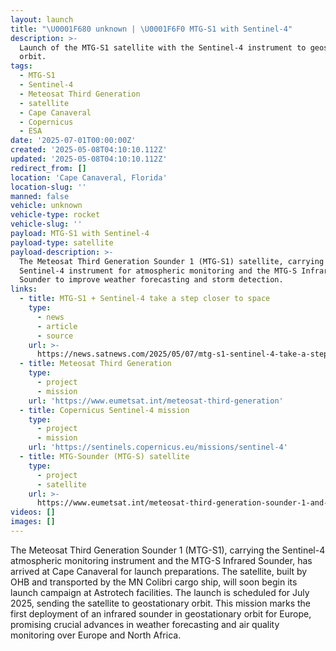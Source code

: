 ```yaml
---
layout: launch
title: "\U0001F680 unknown | \U0001F6F0 MTG-S1 with Sentinel-4"
description: >-
  Launch of the MTG-S1 satellite with the Sentinel-4 instrument to geostationary
  orbit.
tags:
  - MTG-S1
  - Sentinel-4
  - Meteosat Third Generation
  - satellite
  - Cape Canaveral
  - Copernicus
  - ESA
date: '2025-07-01T00:00:00Z'
created: '2025-05-08T04:10:10.112Z'
updated: '2025-05-08T04:10:10.112Z'
redirect_from: []
location: 'Cape Canaveral, Florida'
location-slug: ''
manned: false
vehicle: unknown
vehicle-type: rocket
vehicle-slug: ''
payload: MTG-S1 with Sentinel-4
payload-type: satellite
payload-description: >-
  The Meteosat Third Generation Sounder 1 (MTG-S1) satellite, carrying the
  Sentinel-4 instrument for atmospheric monitoring and the MTG-S Infrared
  Sounder to improve weather forecasting and storm detection.
links:
  - title: MTG-S1 + Sentinel-4 take a step closer to space
    type:
      - news
      - article
      - source
    url: >-
      https://news.satnews.com/2025/05/07/mtg-s1-sentinel-4-take-a-step-closer-to-space/
  - title: Meteosat Third Generation
    type:
      - project
      - mission
    url: 'https://www.eumetsat.int/meteosat-third-generation'
  - title: Copernicus Sentinel-4 mission
    type:
      - project
      - mission
    url: 'https://sentinels.copernicus.eu/missions/sentinel-4'
  - title: MTG-Sounder (MTG-S) satellite
    type:
      - project
      - satellite
    url: >-
      https://www.eumetsat.int/meteosat-third-generation-sounder-1-and-copernicus-sentinel-4
videos: []
images: []
---
```

The Meteosat Third Generation Sounder 1 (MTG-S1), carrying the Sentinel-4 atmospheric monitoring instrument and the MTG-S Infrared Sounder, has arrived at Cape Canaveral for launch preparations. The satellite, built by OHB and transported by the MN Colibri cargo ship, will soon begin its launch campaign at Astrotech facilities. The launch is scheduled for July 2025, sending the satellite to geostationary orbit. This mission marks the first deployment of an infrared sounder in geostationary orbit for Europe, promising crucial advances in weather forecasting and air quality monitoring over Europe and North Africa.
